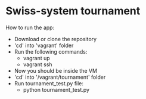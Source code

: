 Swiss-system tournament
=============

How to run the app:
* Download or clone the repository
* 'cd' into 'vagrant' folder
* Run the following commands:
    * vagrant up
    * vagrant ssh
* Now you should be inside the VM
* 'cd' into '/vagrant/tournament' folder
* Run tournament_test.py file:
    * python tournament_test.py
